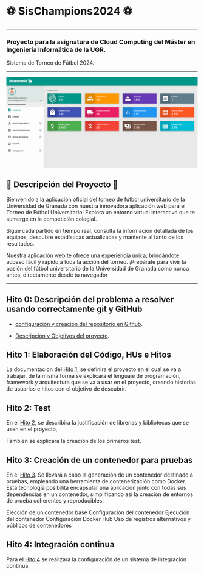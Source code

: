 # :soccer: SisChampions2024 :soccer:

---
### Proyecto para la asignatura de Cloud Computing del Máster en Ingeniería Informática de la UGR.
Sistema de Torneo de Fútbol 2024.
***

![a](https://github.com/MigueTimberland/inventory/blob/master/Docs/PantallaInventario.png)

## :pencil: Descripción del Proyecto :pencil:

Bienvenido a la aplicación oficial del torneo de fútbol universitario de la Universidad de Granada con nuestra innovadora aplicación web para el Torneo de Fútbol Universitario! Explora un entorno virtual interactivo que te sumerge en la competición colegial. 

Sigue cada partido en tiempo real, consulta la información detallada de los equipos, descubre estadísticas actualizadas y mantente al tanto de los resultados. 

Nuestra aplicación web te ofrece una experiencia única, brindándote acceso fácil y rápido a toda la acción del torneo. ¡Prepárate para vivir la pasión del fútbol universitario de la Universidad de Granada como nunca antes, directamente desde tu navegador

***

## Hito 0: Descripción del problema a resolver usando correctamente git y GitHub

 - [configuración y creación del repositorio en Github](https://github.com/MigueTimberland/inventory/blob/master/Docs/Hito0_Configuracion.md).
 
 - [Descripción y Objetivos del proyecto](https://github.com/MigueTimberland/inventory/blob/master/Docs/Hito0_Explicacion.md).

## Hito 1: Elaboración del Código, HUs e Hitos

La documentacion del [Hito 1](https://github.com/MigueTimberland/inventory/blob/master/Docs/Hito1.md), se definira el proyecto en el cual se va a trabajar, de la misma forma se explicara el lenguaje de programación, framework y arquitectura que se va a usar en el proyecto, creando historias de usuarios e hitos con el objetivo de descubrir. 

## Hito 2: Test

En el [Hito 2](https://github.com/MigueTimberland/inventory/blob/master/Docs/Hito2.md), se describira  la justificación de librerias y bibliotecas que se usen en el proyecto, 

Tambien se explicara la creación de los primeros test.

## Hito 3: Creación de un contenedor para pruebas

En el [Hito 3](https://github.com/MigueTimberland/inventory/blob/master/Docs/Hito3.md). Se llevará a cabo la generación de un contenedor destinado a pruebas, empleando una herramienta de contenerización como Docker. Esta tecnología posibilita encapsular una aplicación junto con todas sus dependencias en un contenedor, simplificando así la creación de entornos de prueba coherentes y reproducibles.

Elección de un contenedor base
Configuración del contenedor
Ejecución del contenedor
Configuración Docker Hub
Uso de registros alternativos y públicos de contenedores

## Hito 4: Integración continua
Para el [Hito 4](https://github.com/MigueTimberland/inventory/blob/master/Docs/Hito4.md) se realizara la configuración de un sistema de integración continua.